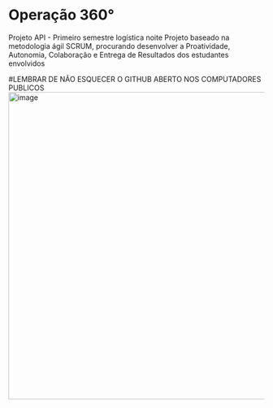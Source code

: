 # Operação 360°
Projeto API - Primeiro semestre logística noite
Projeto baseado na metodologia ágil SCRUM, procurando desenvolver a Proatividade, Autonomia, Colaboração e Entrega de Resultados dos estudantes envolvidos

#LEMBRAR DE NÃO ESQUECER O GITHUB ABERTO NOS COMPUTADORES PUBLICOS 
<img width="640" height="605" alt="image" src="https://github.com/user-attachments/assets/4882dc05-cb49-471d-964a-29f53c20987d" />
